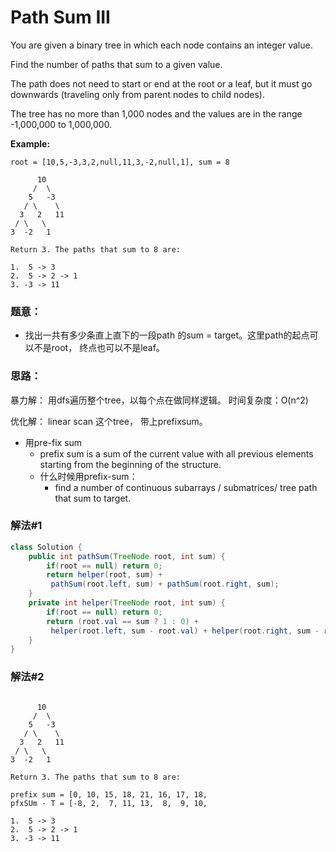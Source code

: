 # Path Sum III

You are given a binary tree in which each node contains an integer value.

Find the number of paths that sum to a given value.

The path does not need to start or end at the root or a leaf, but it must go downwards \(traveling only from parent nodes to child nodes\).

The tree has no more than 1,000 nodes and the values are in the range -1,000,000 to 1,000,000.

**Example:**

```text
root = [10,5,-3,3,2,null,11,3,-2,null,1], sum = 8

      10
     /  \
    5   -3
   / \    \
  3   2   11
 / \   \
3  -2   1

Return 3. The paths that sum to 8 are:

1.  5 -> 3
2.  5 -> 2 -> 1
3. -3 -> 11
```

### 题意：

* 找出一共有多少条直上直下的一段path 的sum = target。这里path的起点可以不是root， 终点也可以不是leaf。

### 思路：

暴力解： 用dfs遍历整个tree，以每个点在做同样逻辑。 时间复杂度：O\(n^2\)

优化解： linear scan 这个tree， 带上prefixsum。 

* 用pre-fix sum 
  * prefix sum is a sum of the current value with all previous elements starting from the beginning of the structure.
  * 什么时候用prefix-sum： 
    * find a number of continuous subarrays / submatrices/ tree path that sum to target.

### 解法\#1

```java
class Solution {
    public int pathSum(TreeNode root, int sum) {
        if(root == null) return 0;
        return helper(root, sum) +
         pathSum(root.left, sum) + pathSum(root.right, sum);
    }
    private int helper(TreeNode root, int sum) {
        if(root == null) return 0;
        return (root.val == sum ? 1 : 0) +
         helper(root.left, sum - root.val) + helper(root.right, sum - root.val);
    }
}
```

### 解法\#2



```text

      10
     /  \
    5   -3
   / \    \
  3   2   11
 / \   \
3  -2   1

Return 3. The paths that sum to 8 are:

prefix sum = [0, 10, 15, 18, 21, 16, 17, 18, 
pfxSUm - T = [-8, 2,  7, 11, 13,  8,  9, 10,

1.  5 -> 3
2.  5 -> 2 -> 1
3. -3 -> 11
```



